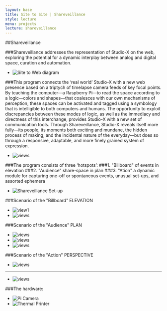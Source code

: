 ```yaml
---
layout: base
title: Site to Site | Shareveillance
style: lecture
menu: projects
lecture: shareveillance
---
```

##Shareveillance

###Shareveillance addresses the representation of Studio-X on the web, exploring the potential for a dynamic interplay between analog and digital space, curation and automation.       

* ![Site to Web diagram](https://raw.github.com/site2site/shareveillance/master/images/S2S_Site-to-Web-Diagram.png)

###This program connects the ‘real world’ Studio-X with a new web presence based on a triptych of timelapse camera feeds of key focal points. By teaching the computer—a Raspberry Pi—to read the space according to a logic—colors and shapes—that coalesces with our own mechanisms of perception, these spaces can be activated and tagged using a symbology that is intelligible to both computers and humans. The opportunity to exploit discrepancies between these modes of logic, as well as the immediacy and directness of this interchange, provides Studio-X with a new set of communication tools. Through Shareveillance, Studio-X reveals itself more fully—its people, its moments both exciting and mundane, the hidden process of making, and the incidental nature of the everyday—but does so through a responsive, adaptable, and more finely grained system of expression. 

* ![views](https://raw.github.com/site2site/shareveillance/master/images/10.10_site2site_intro.gif)

###The program consists of three ‘hotspots’: 
###1. "Billboard" of events in elevation
###2. "Audience" share-space in plan
###3. "Ation" a dynamic module for capturing one-off or spontaneous events, unusual set-ups, and assorted ephemera

* ![Shareveillance Set-up](https://raw.github.com/site2site/shareveillance/master/images/S2S_Shareveillance_Setup.png)

###Scenario of the "Billboard" ELEVATION

* ![view1](https://raw.github.com/site2site/shareveillance/c18047f388f2e432ea662d92b711cacb6d1f6650/images/Click_scenario-01-01.gif) 
* ![views](https://raw.github.com/site2site/shareveillance/master/images/interface_popup-03.gif) 

###Scenario of the "Audience" PLAN

* ![views](http://i.imgur.com/cDqDAyW.gif)
* ![views](http://i.imgur.com/PjhxHDn.jpg)
* ![views](http://i.imgur.com/g5iy7uR.gif)

###Scenario of the "Action" PERSPECTIVE

* ![views](https://raw.github.com/mashalusha/shareveillance/master/images/Moving-Camera-Diagram-1.gif)

___

* ![views](https://raw.github.com/mashalusha/shareveillance/master/images/Moving-Camera-Diagram-2.gif)

###The hardware:

* ![Pi Camera](https://raw.github.com/site2site/shareveillance/master/images/S2S-Xavatar-4.png)
* ![Thermal Printer](https://raw.github.com/site2site/shareveillance/master/images/S2S-Xavatar-5.png)






